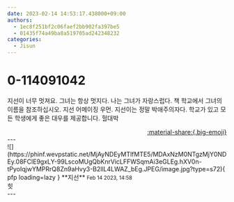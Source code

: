 ```yaml
---
date: 2023-02-14 14:53:17.438000+09:00
authors:
  - 1ec8f251bf2c06faef2bb902fa397be5
  - 01435f74a49ba8a519705ad242348232
categories:
  - Jisun
---
```


# 0-114091042

<div class="post-container" markdown="1">
<div class="content-container md-sidebar__scrollwrap" markdown="1">

지선이 너무 멋져요. 그녀는 항상 멋지다. 나는 그녀가 자랑스럽다. 책 학교에서 그녀의 이름을 참조하십시오. 지선 어메이징 우먼. 지선이는 정말 박애주의자다. 학교가 있고 모든 학생에게 좋은 대우를 제공합니다. 헐대박

</div>
</div>

<div style="text-align: right;" markdown="1">
<a href="https://weverse.io/fromis9/fanpost/0-114091042" style="text-align: right;">:material-share:{.big-emoji}</a>
</div>
---

<div class="comments-container md-sidebar__scrollwrap" markdown="1">
<div class="comment" markdown="1">
<div class='id-container' markdown="1">
![](https://phinf.wevpstatic.net/MjAyNDEyMTlfMTE5/MDAxNzM0NTgzMjY0NDEy.08FClE9gxLY-99LscoMUgQbKnrVicLFFWSqmAi3eGLEg.hXV0n-tPyoIqjwYMPRrQ8Zn9aHvy3-B2llL4LWAZ_bEg.JPEG/image.jpg?type=s72){ pfp loading=lazy }
**<span class="artist">지선</span>** <small>Feb 14 2023, 14:58</small><br>
</div>
<div class='comment-body' markdown="1">
힛
</div>
</div>
</div>
---
